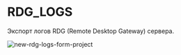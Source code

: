 # RDG_LOGS
Экспорт логов RDG (Remote Desktop Gateway) сервера. 


![new-rdg-logs-form-project](https://user-images.githubusercontent.com/94954174/209644356-96200623-c5d5-44b8-be96-d366ed04a264.png)
